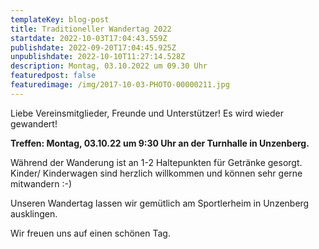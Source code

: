 ```yaml
---
templateKey: blog-post
title: Traditioneller Wandertag 2022
startdate: 2022-10-03T17:04:43.559Z
publishdate: 2022-09-20T17:04:45.925Z
unpublishdate: 2022-10-10T11:27:14.528Z
description: Montag, 03.10.2022 um 09.30 Uhr
featuredpost: false
featuredimage: /img/2017-10-03-PHOTO-00000211.jpg
---
```

Liebe Vereinsmitglieder, Freunde und Unterstützer! Es wird wieder gewandert!

**Treffen: Montag, 03.10.22 um 9:30 Uhr an der Turnhalle in Unzenberg.**

Während der Wanderung ist an 1-2 Haltepunkten für Getränke gesorgt. Kinder/ Kinderwagen sind herzlich willkommen und können sehr gerne mitwandern :-)

Unseren Wandertag lassen wir gemütlich am Sportlerheim in Unzenberg ausklingen.

Wir freuen uns auf einen schönen Tag.